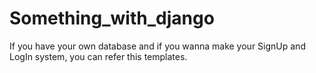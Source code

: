 # Something_with_django
If you have your own database and if you wanna make your SignUp and LogIn system, you can refer this templates.

